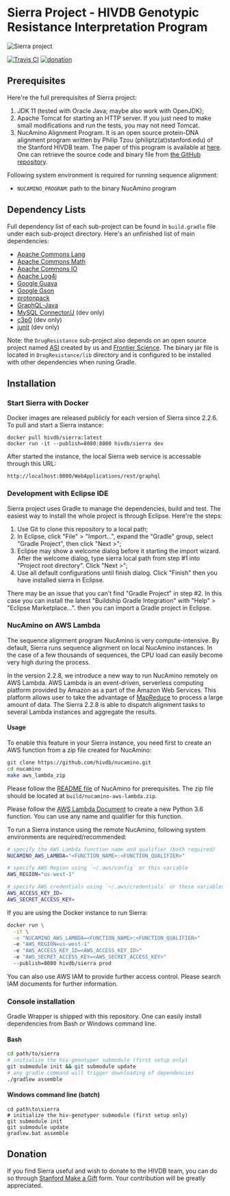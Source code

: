 # Sierra Project - HIVDB Genotypic Resistance Interpretation Program

![Sierra project][sierra-logo]

[![Travis CI](https://api.travis-ci.org/hivdb/sierra.svg?branch=master)](https://travis-ci.org/hivdb/sierra)<!--
[![codecov](https://codecov.io/gh/hivdb/sierra/branch/master/graph/badge.svg)](https://codecov.io/gh/hivdb/sierra)-->
[![donation](https://img.shields.io/badge/Donate-Stanford_Giving-green.svg)][donation]

## Prerequisites

Here're the full prerequisites of Sierra project:

1. JDK 11 (tested with Oracle Java; maybe also work with OpenJDK);
2. Apache Tomcat for starting an HTTP server. If you just need to make small
   modifications and run the tests, you may not need Tomcat.
3. NucAmino Alignment Program. It is an open source protein-DNA alignment
   program written by Philip Tzou (philiptz(at)stanford.edu) of the Stanford
   HIVDB team. The paper of this program is available at
   [here][nucamino-paper]. One can retrieve the source code and binary file
   from [the GitHub repository][nucamino-github].

Following system environment is required for running sequence alignment:

- `NUCAMINO_PROGRAM`: path to the binary NucAmino program

## Dependency Lists

Full dependency list of each sub-project can be found in `build.gradle` file
under each sub-project directory. Here's an unfinished list of main
dependencies:

- [Apache Commons Lang][commons-lang]
- [Apache Commons Math][commons-math]
- [Apache Commons IO][commons-io]
- [Apache Log4j][log4j]
- [Google Guava][guava]
- [Google Gson][gson]
- [protonpack][protonpack]
- [GraphQL-Java][graphql-java]
- [MySQL Connector/J][connector-j] (dev only)
- [c3p0][c3p0] (dev only)
- [junit][junit] (dev only)

Note: the `DrugResistance` sub-project also depends on an open source project
named [ASI][asi-github] created by us and [Frontier Science][fstrf]. The
binary jar file is located in `DrugResistance/lib` directory and is configured
to be installed with other dependencies when runing Gradle.


## Installation

### Start Sierra with Docker

Docker images are released publicly for each version of Sierra since 2.2.6.
To pull and start a Sierra instance:

    docker pull hivdb/sierra:latest
    docker run -it --publish=8080:8080 hivdb/sierra dev

After started the instance, the local Sierra web service is accessable
through this URL:

    http://localhost:8080/WebApplications/rest/graphql

### Development with Eclipse IDE

Sierra project uses Gradle to manage the dependencies, build and test. The
easiest way to install the whole project is through Eclipse. Here're the steps:

1. Use Git to clone this repository to a local path;
2. In Eclipse, click "File" > "Import...", expand the "Gradle" group, select
   "Gradle Project", then click "Next >";
3. Eclipse may show a welcome dialog before it starting the import wizard.
   After the welcome dialog, type sierra local path from step #1 into
   "Project root directory". Click "Next >";
4. Use all default configurations until finish dialog. Click "Finish" then you
   have installed sierra in Eclipse.

There may be an issue that you can't find "Gradle Project" in step #2. In this
case you can install the latest "Buildship Gradle Integration" with "Help" >
"Eclipse Marketplace...". then you can import a Gradle project in Eclipse.

### NucAmino on AWS Lambda

The sequence alignment program NucAmino is very compute-intensive. By default,
Sierra runs sequence alignment on local NucAmino instances. In the case of a
few thousands of sequences, the CPU load can easily become very high during the
process.

In the version 2.2.8, we introduce a new way to run NucAmino remotely on AWS
Lambda. AWS Lambda is an event-driven, serverless computing platform provided
by Amazon as a part of the Amazon Web Services. This platform allows user to
take the advantage of [MapReduce](https://en.wikipedia.org/wiki/MapReduce) to
process a large amount of data. The Sierra 2.2.8 is able to dispatch alignment
tasks to several Lambda instances and aggregate the results.

#### Usage

To enable this feature in your Sierra instance, you need first to create an AWS
function from a zip file created for NucAmino:

```bash
git clone https://github.com/hivdb/nucamino.git
cd nucamino
make aws_lambda_zip
```

Please follow the [README file][nucamino-github] of NucAmino for prerequisites.
The zip file should be located at `build/nucamino-aws-lambda.zip`.

Please follow the [AWS Lambda Document][lambda-create] to create a new Python
3.6 function. You can use any name and qualifier for this function.

To run a Sierra instance using the remote NucAmino, following system
environments are required/recommended:

```bash
# specify the AWS Lambda function name and qualifier (both required)
NUCAMINO_AWS_LAMBDA="<FUNCTION_NAME>:<FUNCTION_QUALIFIER>"

# specify AWS Region using `~/.aws/config` or this variable
AWS_REGION="us-west-1"

# specify AWS credentials using `~/.aws/credentials` or these variables
AWS_ACCESS_KEY_ID=
AWS_SECRET_ACCESS_KEY=
```

If you are using the Docker instance to run Sierra:

```bash
docker run \
  -it \
  -e "NUCAMINO_AWS_LAMBDA=<FUNCTION_NAME>:<FUNCTION_QUALIFIER>"
  -e "AWS_REGION=us-west-1"
  -e "AWS_ACCESS_KEY_ID=<AWS_ACCESS_KEY_ID>"
  -e "AWS_SECRET_ACCESS_KEY=<AWS_SECRET_ACCESS_KEY>"
  --publish=8080 hivdb/sierra prod
```

You can also use AWS IAM to provide further access control. Please search
IAM documents for further information.

### Console installation

Gradle Wrapper is shipped with this repository. One can easily install
dependencies from Bash or Windows command line.

#### Bash

```bash
cd path/to/sierra
# initialize the hiv-genotyper submodule (first setup only)
git submodule init && git submodule update
# any gradle command will trigger downloading of dependencies
./gradlew assemble
```

#### Windows command line (batch)

```winbatch
cd path\to\sierra
# initialize the hiv-genotyper submodule (first setup only)
git submodule init
git submodule update
gradlew.bat assemble
```

## Donation

If you find Sierra useful and wish to donate to the HIVDB team, you can do
so through [Stanford Make a Gift][donation] form. Your contribution will be
greatly appreciated.


[sierra-logo]: http://hivdb.stanford.edu/DR/webservices/images/Sierra.gif
[nucamino-paper]: https://hivdb.stanford.edu/pages/pdf/Tzou.2017.BMCBioinformatics.pdf
[nucamino-github]: https://github.com/hivdb/nucamino
[deployment]: https://github.com/hivdb/hivdb-deployment
[gradle]: http://gradle.org/
[homebrew]: http://brew.sh/
[commons-lang]: https://commons.apache.org/proper/commons-lang/
[commons-math]: https://commons.apache.org/proper/commons-math/
[commons-io]: https://commons.apache.org/proper/commons-io/
[log4j]: http://logging.apache.org/log4j/
[connector-j]: https://dev.mysql.com/downloads/connector/j/
[guava]: https://github.com/google/guava
[c3p0]: http://www.mchange.com/projects/c3p0/
[gson]: https://github.com/google/gson
[protonpack]: https://github.com/poetix/protonpack
[junit]: http://junit.org/junit4/
[graphql-java]: https://github.com/graphql-java/graphql-java
[asi-github]: https://github.com/FrontierScience/asi_interpreter
[fstrf]: https://www.fstrf.org/
[donation]: https://giving.stanford.edu/goto/shafergift
[lambda-create]: https://docs.aws.amazon.com/lambda/latest/dg/get-started-create-function.html
